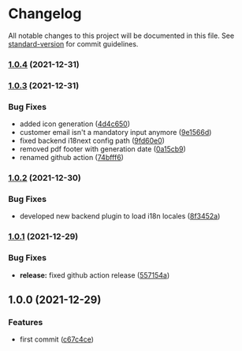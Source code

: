 # Changelog

All notable changes to this project will be documented in this file. See [standard-version](https://github.com/conventional-changelog/standard-version) for commit guidelines.

### [1.0.4](https://github.com/mancioshell/electron-invoice-management/compare/v1.0.3...v1.0.4) (2021-12-31)

### [1.0.3](https://github.com/mancioshell/electron-invoice-management/compare/v1.0.2...v1.0.3) (2021-12-31)


### Bug Fixes

* added icon generation ([4d4c650](https://github.com/mancioshell/electron-invoice-management/commit/4d4c6502aa82b143d79a355402a9dce11f5db924))
* customer email isn't a mandatory input anymore ([9e1566d](https://github.com/mancioshell/electron-invoice-management/commit/9e1566debad3f36417ee8eef2013acb4c22adef6))
* fixed backend i18next config path ([9fd60e0](https://github.com/mancioshell/electron-invoice-management/commit/9fd60e06df81dfeff150e1e7d5a3e6e566d1e731))
* removed pdf footer with generation date ([0a15cb9](https://github.com/mancioshell/electron-invoice-management/commit/0a15cb9ede21afc6253faac6afa32d2130bcd988))
* renamed github action ([74bfff6](https://github.com/mancioshell/electron-invoice-management/commit/74bfff6aba2c926d9e0d4717496cc9c86b8aadb1))

### [1.0.2](https://github.com/mancioshell/electron-invoice-management/compare/v1.0.1...v1.0.2) (2021-12-30)


### Bug Fixes

* developed new backend plugin to load i18n locales ([8f3452a](https://github.com/mancioshell/electron-invoice-management/commit/8f3452a57c4d2d54c2d0d2e3e05b9266277526e7))

### [1.0.1](https://github.com/mancioshell/electron-invoice-management/compare/v1.0.0...v1.0.1) (2021-12-29)


### Bug Fixes

* **release:** fixed github action release ([557154a](https://github.com/mancioshell/electron-invoice-management/commit/557154a400b5b4bab5d59c026089021f7d9820e1))

## 1.0.0 (2021-12-29)


### Features

* first commit ([c67c4ce](https://github.com/mancioshell/electron-invoice-management/commit/c67c4ced7c706cb0a07c0a2d851a3a10d1d757b7))
